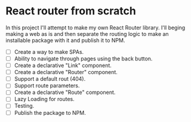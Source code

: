 # React router from scratch

In this project I'll attempt to make my own React Router library. I'll beging making a web as is and then separate the routing logic to make an installable package with it and publish it to NPM.

- [ ] Create a way to make SPAs.
- [ ] Ability to navigate through pages using the back button.
- [ ] Create a declarative "Link" component.
- [ ] Create a declarative "Router" component.
- [ ] Support a default rout (404).
- [ ] Support route parameters.
- [ ] Create a declarative "Route" component.
- [ ] Lazy Loading for routes.
- [ ] Testing.
- [ ] Publish the package to NPM.

